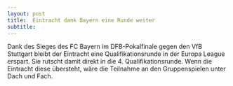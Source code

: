 ```yaml
---
layout: post
title:  Eintracht dank Bayern eine Runde weiter
subtitle:  
---
```


Dank des Sieges des FC Bayern im DFB-Pokalfinale gegen den VfB Stuttgart bleibt der Eintracht eine Qualifikationsrunde in der Europa League erspart. Sie rutscht damit direkt in die 4. Qualifikationsrunde. Wenn die Eintracht diese übersteht, wäre die Teilnahme an den Gruppenspielen unter Dach und Fach.


